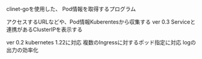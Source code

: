 clinet-goを使用した、
Pod情報を取得するプログラム

アクセスするURLなどや、Pod情報Kuberentesから収集する
ver 0.3
Serviceと連携があるClusterIPを表示する

ver 0.2
kubernetes 1.22に対応
複数のIngressに対するポッド指定に対応
logの出力の効率化
